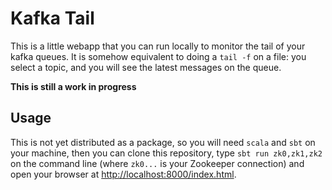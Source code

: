 Kafka Tail
==========

This is a little webapp that you can run locally to monitor the tail of your kafka queues. It is somehow equivalent to doing a `tail -f` on a file: you select a topic, and you will see the latest messages on the queue.

**This is still a work in progress**

Usage
-----

This is not yet distributed as a package, so you will need `scala` and `sbt` on your machine, then you can clone this repository, type `sbt run zk0,zk1,zk2` on the command line (where `zk0...` is your Zookeeper connection) and open your browser at [http://localhost:8000/index.html](http://localhost:8000/index.html).
